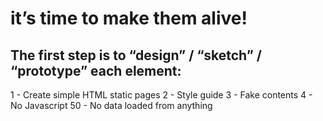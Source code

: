 # it’s time to make them alive!

## The first step is to “design” / “sketch” / “prototype” each element:

1 - Create simple HTML static pages
2 - Style guide
3 - Fake contents
4 - No Javascript
50 - No data loaded from anything
